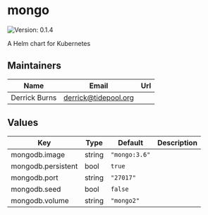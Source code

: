 # mongo

![Version: 0.1.4](https://img.shields.io/badge/Version-0.1.4-informational?style=flat-square)

A Helm chart for Kubernetes

## Maintainers

| Name | Email | Url |
| ---- | ------ | --- |
| Derrick Burns | derrick@tidepool.org |  |

## Values

| Key | Type | Default | Description |
|-----|------|---------|-------------|
| mongodb.image | string | `"mongo:3.6"` |  |
| mongodb.persistent | bool | `true` |  |
| mongodb.port | string | `"27017"` |  |
| mongodb.seed | bool | `false` |  |
| mongodb.volume | string | `"mongo2"` |  |
